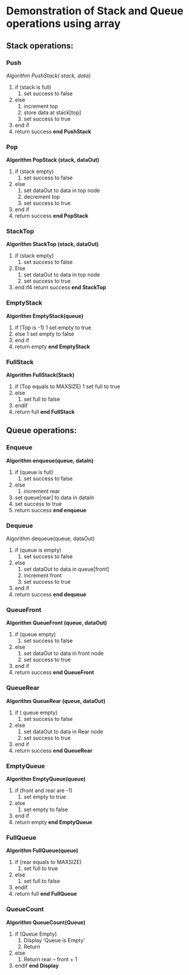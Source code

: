 # Demonstration of Stack and Queue operations using array

## Stack operations:
### Push
*Algorithm PushStack( stack, data)*
1. if (stack is full)
	1. set success to false
2. else
	1. increment top
	2. store data at stack[top]
	3. set success to true
3. end if
4. return success
**end PushStack**
### Pop
**Algorithm PopStack (stack, dataOut)**
1. if (stack empty)
	1. set success to false
2. else
	1. set dataOut to data in top node
	2. decrement top
	3. set success to true
3. end if
4. return success
**end PopStack**
### StackTop
**Algorithm StackTop (stack, dataOut)**
1. if (stack empty)
	1. set success to false
2. Else
	1. set dataOut to data in top node
	2. set success to true
3. end if4 return success
**end StackTop**
### EmptyStack
**Algorithm EmptyStack(queue)**
1. if (Top is -1)
	1 set empty to true
2. else
	1 set empty to false
3. end if
4. return empty
**end EmptyStack**
### FullStack
**Algorithm FullStack(Stack)**
1. if (Top equals to MAXSIZE)
	1 set full to true
2. else
	1. set full to false
3. endif
4. return full
**end FullStack**

## Queue operations:
### Enqueue
**Algorithm enqueue(queue, dataIn)**
1. if (queue is full)
	1. set success to false
2. else
	1. increment rear
3. set queue[rear] to data in dataIn
4. set success to true
5. return success
**end enqueue**
### Dequeue
Algorithm dequeue(queue, dataOut)
1. if (queue is empty)
	1. set success to false
2. else
	1. set dataOut to data in queue[front]
	2. increment front
	3. set success to true
3. end if
4. return success
**end dequeue**
### QueueFront
**Algorithm QueueFront (queue, dataOut)**
1. if (queue empty)
	1. set success to false
2. else
	1. set dataOut to data in front node
	2. set success to true
3. end if
4. return success
**end QueueFront**
### QueueRear
**Algorithm QueueRear (queue, dataOut)**
1. if ( queue empty)
	1. set success to false
2. else
	1. set dataOut to data in Rear node
	2. set success to true
3. end if
4. return success
**end QueueRear**
### EmptyQueue
**Algorithm EmptyQueue(queue)**
1. if (front and rear are -1)
	1. set empty to true
2. else
	1. set empty to false
3. end if
4. return empty
**end EmptyQueue**
### FullQueue
**Algorithm FullQueue(queue)**
1. if (rear equals to MAXSIZE)
	1. set full to true
2. else
	1. set full to false
3. endif
4. return full
**end FullQueue**
### QueueCount
**Algorithm QueueCount(Queue)**
1. if (Queue Empty)
	1. Display ‘Queue is Empty’
	2. Return
2. else
	1. Return rear – front + 1
3. endif
**end Display**

